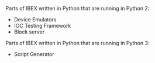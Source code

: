 Parts of IBEX written in Python that are running in Python 2:

* Device Emulators
* IOC Testing Framework
* Block server

Parts of IBEX written in Python that are running in Python 3:

* Script Generator